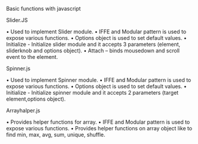 Basic functions with javascript


Slider.JS

•	Used to implement Slider module. 
•	IFFE and Modular pattern is used to expose various functions. 
•	Options object is used to set default values. 
•	Initialize - Initialize slider module and it accepts 3 parameters (element, sliderknob and options object). 
•	Attach – binds mousedown and scroll event to the element.


Spinner.js
	
	
•	Used to implement Spinner module. 
•	IFFE and Modular pattern is used to expose various functions. 
•	Options object is used to set default values. 
•	Initialize - Initialize spinner module and it accepts 2 parameters (target element,options object). 


Arrayhalper.js

•	Provides helper functions for array.
•	IFFE and Modular pattern is used to expose various functions. 
•	Provides helper functions on array object like to find min, max, avg, sum, unique, shuffle.
